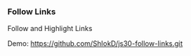 ### Follow Links

Follow and Highlight Links

Demo: https://github.com/ShlokD/js30-follow-links.git

